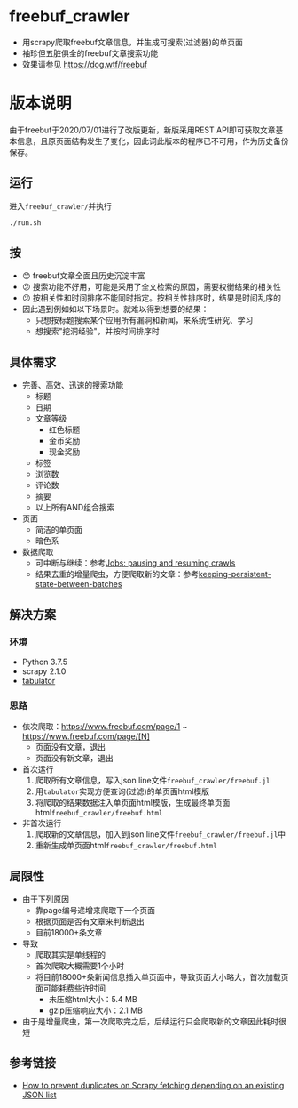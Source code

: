# freebuf_crawler

+ 用scrapy爬取freebuf文章信息，并生成可搜索(过滤器)的单页面
+ 袖珍但五脏俱全的freebuf文章搜索功能
+ 效果请参见 https://dog.wtf/freebuf

# 版本说明

由于freebuf于2020/07/01进行了改版更新，新版采用REST API即可获取文章基本信息，且原页面结构发生了变化，因此词此版本的程序已不可用，作为历史备份保存。

## 运行

进入`freebuf_crawler/`并执行

```bash
./run.sh
```

## 按
+ 😊 freebuf文章全面且历史沉淀丰富 
+ 😕 搜索功能不好用，可能是采用了全文检索的原因，需要权衡结果的相关性
+ 😕 按相关性和时间排序不能同时指定。按相关性排序时，结果是时间乱序的
+ 因此遇到例如如以下场景时。就难以得到想要的结果：
  + 只想按标题搜索某个应用所有漏洞和新闻，来系统性研究、学习
  + 想搜索"挖洞经验"，并按时间排序时

## 具体需求
+ 完善、高效、迅速的搜索功能
  + 标题
  + 日期
  + 文章等级
    + 红色标题
    + 金币奖励
    + 现金奖励
  + 标签
  + 浏览数
  + 评论数
  + 摘要
  + 以上所有AND组合搜索
+ 页面
  + 简洁的单页面
  + 暗色系
+ 数据爬取
  + 可中断与继续：参考[Jobs: pausing and resuming crawls](https://doc.scrapy.org/en/latest/topics/jobs.html)
  + 结果去重的增量爬虫，方便爬取新的文章：参考[keeping-persistent-state-between-batches](https://doc.scrapy.org/en/latest/topics/jobs.html#keeping-persistent-state-between-batches)

## 解决方案

### 环境
+ Python 3.7.5
+ scrapy 2.1.0
+ [tabulator](http://tabulator.info/)

### 思路
+ 依次爬取：https://www.freebuf.com/page/1 ~ https://www.freebuf.com/page/[N]
  + 页面没有文章，退出
  + 页面没有新文章，退出
+ 首次运行
  1. 爬取所有文章信息，写入json line文件`freebuf_crawler/freebuf.jl`
  2. 用`tabulator`实现方便查询(过滤)的单页面html模版
  3. 将爬取的结果数据注入单页面html模版，生成最终单页面html`freebuf_crawler/freebuf.html`
+ 非首次运行
  1. 爬取新的文章信息，加入到json line文件`freebuf_crawler/freebuf.jl`中
  2. 重新生成单页面html`freebuf_crawler/freebuf.html`

## 局限性
+ 由于下列原因
  + 靠page编号递增来爬取下一个页面
  + 根据页面是否有文章来判断退出
  + 目前18000+条文章
+ 导致
  + 爬取其实是单线程的
  + 首次爬取大概需要1个小时
  + 将目前18000+条新闻信息插入单页面中，导致页面大小略大，首次加载页面可能耗费些许时间
    + 未压缩html大小：5.4 MB
    + gzip压缩响应大小：2.1 MB
+ 由于是增量爬虫，第一次爬取完之后，后续运行只会爬取新的文章因此耗时很短


## 参考链接

+ [How to prevent duplicates on Scrapy fetching depending on an existing JSON list](https://stackoverflow.com/questions/51225781/how-to-prevent-duplicates-on-scrapy-fetching-depending-on-an-existing-json-list)
